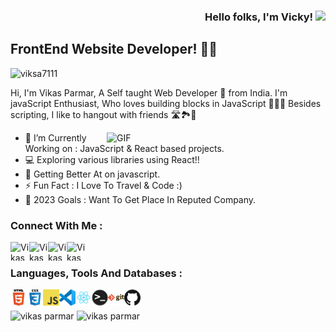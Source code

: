### <p align="right"> Hello folks, I'm Vicky! <img src="https://github.com/viksa7111/VikasPanwar/blob/b55dd90d88388a938eeb2945ac814e8721087dfe/wave.gif" width="30px"> </p>

##  FrontEnd Website Developer! 🧑‍💻  

  <p align="left"> <img src=https://komarev.com/ghpvc/?username=viksa7111 alt=viksa7111 /> </p>
  
Hi, I'm Vikas Parmar, A Self taught Web Developer 🚀 from India. I'm javaScript Enthusiast, Who loves building blocks in JavaScript 🧑‍💻📜 
Besides scripting, I like to hangout with friends 🛣️🏞️🌉

<img align="right" width="350" alt="GIF" src="https://miro.medium.com/max/1360/1*IRGHmiGsa16stedQvIaZfw.gif" />

- 🔭 I’m Currently Working on : JavaScript & React based projects. 
- 💻 Exploring various libraries using React!!
- 🌱 Getting Better At on javascript.
- ⚡ Fun Fact : I Love To Travel & Code :)
- 🥅 2023 Goals : Want To Get Place In Reputed Company.

### Connect With Me :

[<img align="left" alt="VikasParmar | Twitter" width="30px" height="30" src="https://raw.githubusercontent.com/rahuldkjain/github-profile-readme-generator/master/src/images/icons/Social/twitter.svg" />](https://twitter.com/viksa7111/)
[<img align="left" alt="VikasParmar | Twitter" width="30px" height="30" src="https://raw.githubusercontent.com/rahuldkjain/github-profile-readme-generator/master/src/images/icons/Social/facebook.svg" />](https://www.facebook.com/viksa7111/)
[<img align="left" alt="VikasParmar | Instagram" width="30px" height="30" src="https://github.com/rahuldkjain/github-profile-readme-generator/blob/master/src/images/icons/Social/instagram.svg" />](https://www.instagram.com/vicky_panwar__/)
[<img align="left" alt="VikasParmar | LinkedIn" width="30px" height="30" src="https://raw.githubusercontent.com/rahuldkjain/github-profile-readme-generator/master/src/images/icons/Social/linked-in-alt.svg" />](https://www.linkedin.com/in/viksa7111/)


<br />

### Languages, Tools And Databases :

<img align="left" alt="Html" width="26px" src="https://raw.githubusercontent.com/github/explore/80688e429a7d4ef2fca1e82350fe8e3517d3494d/topics/html/html.png" />
<img align="left" alt="Css" width="26px" src="https://raw.githubusercontent.com/github/explore/80688e429a7d4ef2fca1e82350fe8e3517d3494d/topics/css/css.png" />
<img align="left" alt="JS" width="26px" src="https://raw.githubusercontent.com/github/explore/80688e429a7d4ef2fca1e82350fe8e3517d3494d/topics/javascript/javascript.png" />
<img align="left" alt="VSCode" width="26px" src="https://raw.githubusercontent.com/github/explore/80688e429a7d4ef2fca1e82350fe8e3517d3494d/topics/visual-studio-code/visual-studio-code.png" />
<img align="left" alt="React" width="26px" src="https://raw.githubusercontent.com/github/explore/80688e429a7d4ef2fca1e82350fe8e3517d3494d/topics/react/react.png" />
<img align="left" alt="HTML5" width="26px" src="https://raw.githubusercontent.com/github/explore/80688e429a7d4ef2fca1e82350fe8e3517d3494d/topics/terminal/terminal.png" />
<img align="left" alt="Git" width="26px" src="https://raw.githubusercontent.com/github/explore/80688e429a7d4ef2fca1e82350fe8e3517d3494d/topics/git/git.png" />
<img align="left" alt="GitHub" width="26px" src="https://raw.githubusercontent.com/github/explore/78df643247d429f6cc873026c0622819ad797942/topics/github/github.png" />

<br />
<br />
  
  <img src="https://github-readme-streak-stats.herokuapp.com/?user=viksa7111&" alt="vikas parmar" />
  
  <img src="https://github-readme-stats.vercel.app/api?username=viksa7111"  alt="vikas parmar" /> 
